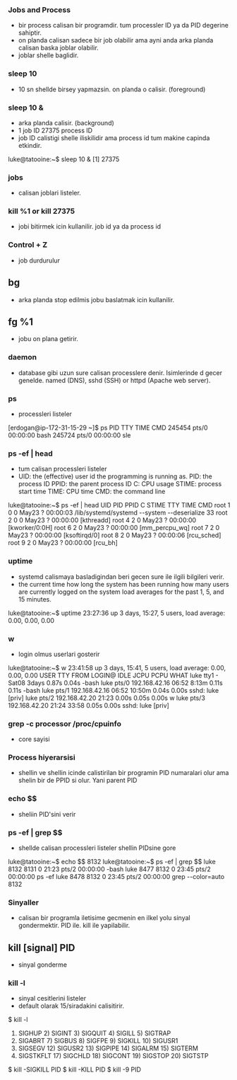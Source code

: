 ### Jobs and Process
- bir process calisan bir programdir. tum processler ID ya da PID degerine sahiptir.
- on planda calisan sadece bir job olabilir ama ayni anda arka planda calisan baska joblar olabilir.
- joblar shelle baglidir.

### sleep 10
- 10 sn shellde birsey yapmazsin. on planda o calisir. (foreground)

### sleep 10 &
- arka planda calisir. (background)
- 1 job ID 27375 process ID
- job ID calistigi shelle iliskilidir ama process id tum makine capinda etkindir.

luke@tatooine:~$ sleep 10 &
[1] 27375

### jobs 
- calisan joblari listeler.

### kill %1 or kill 27375
- jobi bitirmek icin kullanilir. job id ya da process id

### Control + Z 
- job durdurulur

## bg
- arka planda stop edilmis jobu baslatmak icin kullanilir.

## fg %1
- jobu on plana getirir.

### daemon
- database gibi uzun sure calisan processlere denir. Isimlerinde d gecer genelde. named (DNS), sshd (SSH) or httpd (Apache web server).

### ps
- processleri listeler

[erdogan@ip-172-31-15-29 ~]$ ps
    PID TTY          TIME CMD
 245454 pts/0    00:00:00 bash
 245724 pts/0    00:00:00 sle

### ps -ef | head
- tum calisan processleri listeler
- UID: the (effective) user id the programming is running as.
  PID: the process ID
  PPID: the parent process ID
  C: CPU usage
  STIME: process start time
  TIME: CPU time
  CMD: the command line

luke@tatooine:~$ ps -ef | head
UID        PID  PPID  C STIME TTY          TIME CMD
root         1     0  0 May23 ?        00:00:03 /lib/systemd/systemd --system --deserialize 33
root         2     0  0 May23 ?        00:00:00 [kthreadd]
root         4     2  0 May23 ?        00:00:00 [kworker/0:0H]
root         6     2  0 May23 ?        00:00:00 [mm_percpu_wq]
root         7     2  0 May23 ?        00:00:00 [ksoftirqd/0]
root         8     2  0 May23 ?        00:00:06 [rcu_sched]
root         9     2  0 May23 ?        00:00:00 [rcu_bh]

### uptime
- systemd calismaya basladigindan beri gecen sure ile ilgili bilgileri verir.
- the current time
  how long the system has been running
  how many users are currently logged on
  the system load averages for the past 1, 5, and 15 minutes.

luke@tatooine:~$ uptime
 23:27:36 up 3 days, 15:27,  5 users,  load average: 0.00, 0.00, 0.00

### w
- login olmus userlari gosterir

luke@tatooine:~$ w
 23:41:58 up 3 days, 15:41,  5 users,  load average: 0.00, 0.00, 0.00
USER     TTY      FROM             LOGIN@   IDLE   JCPU   PCPU WHAT
luke     tty1     -                Sat08    3days  0.87s  0.04s -bash
luke     pts/0    192.168.42.16    06:52    8:13m  0.11s  0.11s -bash
luke     pts/1    192.168.42.16    06:52   10:50m  0.04s  0.00s sshd: luke [priv]
luke     pts/2    192.168.42.20    21:23    0.00s  0.05s  0.00s w
luke     pts/3    192.168.42.20    21:24   33:58   0.05s  0.00s sshd: luke [priv]

### grep -c processor /proc/cpuinfo
- core sayisi

### Process hiyerarsisi
- shellin ve shellin icinde calistirilan bir programin PID numaralari olur ama shelin bir de PPID si olur. Yani parent PID

### echo $$
- sheliin PID'sini verir

### ps -ef | grep $$
- shellde calisan processleri listeler shellin PIDsine gore

luke@tatooine:~$ echo $$
8132
luke@tatooine:~$ ps -ef | grep $$
luke      8132  8131  0 21:23 pts/2    00:00:00 -bash
luke      8477  8132  0 23:45 pts/2    00:00:00 ps -ef
luke      8478  8132  0 23:45 pts/2    00:00:00 grep --color=auto 8132

### Sinyaller
- calisan bir programla iletisime gecmenin en ilkel yolu sinyal gondermektir. PID ile. kill ile yapilabilir.

## kill [signal] PID
- sinyal gonderme 

### kill -l
- sinyal cesitlerini listeler
- default olarak 15/siradakini calisitirir.


$ kill -l
1) SIGHUP	 2) SIGINT	 3) SIGQUIT	 4) SIGILL	 5) SIGTRAP
 6) SIGABRT	 7) SIGBUS	 8) SIGFPE	 9) SIGKILL	10) SIGUSR1
11) SIGSEGV	12) SIGUSR2	13) SIGPIPE	14) SIGALRM	15) SIGTERM
16) SIGSTKFLT	17) SIGCHLD	18) SIGCONT	19) SIGSTOP	20) SIGTSTP

$ kill -SIGKILL PID
$ kill -KILL PID
$ kill -9 PID